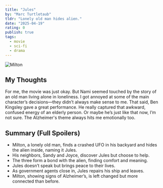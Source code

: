 ```yaml
---
title: "Jules"
by: "Marc Turtletaub"
tldr: "Lonely old man hides alien."
date: "2025-04-19"
rating: 0
publish: true
tags:
  - movie
  - sci-fi
  - drama
---
```


![Milton](/posts/2025-0419-jules.webp)

## My Thoughts
For me, the movie was just okay. But Nami seemed touched by the story of an old man living alone in loneliness. I got annoyed at some of the main character’s decisions—they didn’t always make sense to me. That said, Ben Kingsley gave a great performance. He really captured that awkward, confused energy of an elderly person. Or maybe he’s just like that now, I’m not sure. The Alzheimer's theme always hits me emotionally too.

## Summary (Full Spoilers)
- Milton, a lonely old man, finds a crashed UFO in his backyard and hides the alien inside, naming it Jules.  
- His neighbors, Sandy and Joyce, discover Jules but choose to help.  
- The three form a bond with the alien, finding comfort and meaning.  
- Jules doesn’t speak but brings peace to their lives.  
- As government agents close in, Jules repairs his ship and leaves.  
- Milton, showing signs of Alzheimer’s, is left changed but more connected than before.
